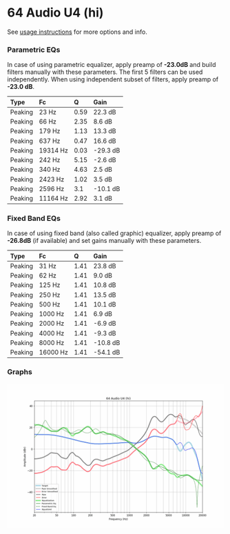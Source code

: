 # 64 Audio U4 (hi)
See [usage instructions](https://github.com/jaakkopasanen/AutoEq#usage) for more options and info.

### Parametric EQs
In case of using parametric equalizer, apply preamp of **-23.0dB** and build filters manually
with these parameters. The first 5 filters can be used independently.
When using independent subset of filters, apply preamp of **-23.0 dB**.

| Type    | Fc       |    Q | Gain     |
|:--------|:---------|:-----|:---------|
| Peaking | 23 Hz    | 0.59 | 22.3 dB  |
| Peaking | 66 Hz    | 2.35 | 8.6 dB   |
| Peaking | 179 Hz   | 1.13 | 13.3 dB  |
| Peaking | 637 Hz   | 0.47 | 16.6 dB  |
| Peaking | 19314 Hz | 0.03 | -29.3 dB |
| Peaking | 242 Hz   | 5.15 | -2.6 dB  |
| Peaking | 340 Hz   | 4.63 | 2.5 dB   |
| Peaking | 2423 Hz  | 1.02 | 3.5 dB   |
| Peaking | 2596 Hz  | 3.1  | -10.1 dB |
| Peaking | 11164 Hz | 2.92 | 3.1 dB   |

### Fixed Band EQs
In case of using fixed band (also called graphic) equalizer, apply preamp of **-26.8dB**
(if available) and set gains manually with these parameters.

| Type    | Fc       |    Q | Gain     |
|:--------|:---------|:-----|:---------|
| Peaking | 31 Hz    | 1.41 | 23.8 dB  |
| Peaking | 62 Hz    | 1.41 | 9.0 dB   |
| Peaking | 125 Hz   | 1.41 | 10.8 dB  |
| Peaking | 250 Hz   | 1.41 | 13.5 dB  |
| Peaking | 500 Hz   | 1.41 | 10.1 dB  |
| Peaking | 1000 Hz  | 1.41 | 6.9 dB   |
| Peaking | 2000 Hz  | 1.41 | -6.9 dB  |
| Peaking | 4000 Hz  | 1.41 | -9.3 dB  |
| Peaking | 8000 Hz  | 1.41 | -10.8 dB |
| Peaking | 16000 Hz | 1.41 | -54.1 dB |

### Graphs
![](./64%20Audio%20U4%20(hi).png)